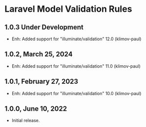 Laravel Model Validation Rules
==============================

1.0.3 Under Development
-----------------------

- Enh: Added support for "illuminate/validation" 12.0 (klimov-paul)


1.0.2, March 25, 2024
---------------------

- Enh: Added support for "illuminate/validation" 11.0 (klimov-paul)


1.0.1, February 27, 2023
------------------------

- Enh: Added support for "illuminate/validation" 10.0 (klimov-paul)


1.0.0, June 10, 2022
--------------------

- Initial release.
